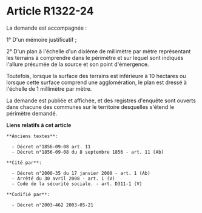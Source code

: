 # Article R1322-24

La demande est accompagnée :

1° D'un mémoire justificatif ;

2° D'un plan à l'échelle d'un dixième de millimètre par mètre représentant les terrains à comprendre dans le périmètre et sur
lequel sont indiqués l'allure présumée de la source et son point d'émergence.

Toutefois, lorsque la surface des terrains est inférieure à 10 hectares ou lorsque cette surface comprend une agglomération,
le plan est dressé à l'échelle de 1 millimètre par mètre.

La demande est publiée et affichée, et des registres d'enquête sont ouverts dans chacune des communes sur le territoire
desquelles s'étend le périmètre demandé.

**Liens relatifs à cet article**

	**Anciens textes**:

	  - Décret n°1856-09-08 art. 11
	  - Décret n°1856-09-08 du 8 septembre 1856 - art. 11 (Ab)

	**Cité par**:

	  - Décret n°2000-35 du 17 janvier 2000 - art. 1 (Ab)
	  - Arrêté du 30 avril 2008 - art. 1 (V)
	  - Code de la sécurité sociale. - art. D311-1 (V)

	**Codifié par**:

	  - Décret n°2003-462 2003-05-21
